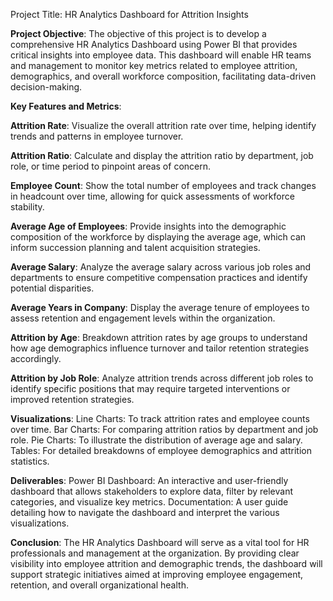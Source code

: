 Project Title: HR Analytics Dashboard for Attrition Insights

**Project Objective**:
The objective of this project is to develop a comprehensive HR Analytics Dashboard using Power BI that provides critical insights into employee data. This dashboard will enable HR teams and management to monitor key metrics related to employee attrition, demographics, and overall workforce composition, facilitating data-driven decision-making.

**Key Features and Metrics**:

**Attrition Rate**:
Visualize the overall attrition rate over time, helping identify trends and patterns in employee turnover.

**Attrition Ratio**:
Calculate and display the attrition ratio by department, job role, or time period to pinpoint areas of concern.

**Employee Count**:
Show the total number of employees and track changes in headcount over time, allowing for quick assessments of workforce stability.

**Average Age of Employees**:
Provide insights into the demographic composition of the workforce by displaying the average age, which can inform succession planning and talent acquisition strategies.

**Average Salary**:
Analyze the average salary across various job roles and departments to ensure competitive compensation practices and identify potential disparities.

**Average Years in Company**:
Display the average tenure of employees to assess retention and engagement levels within the organization.

**Attrition by Age**:
Breakdown attrition rates by age groups to understand how age demographics influence turnover and tailor retention strategies accordingly.

**Attrition by Job Role**:
Analyze attrition trends across different job roles to identify specific positions that may require targeted interventions or improved retention strategies.

**Visualizations**:
Line Charts: To track attrition rates and employee counts over time.
Bar Charts: For comparing attrition ratios by department and job role.
Pie Charts: To illustrate the distribution of average age and salary.
Tables: For detailed breakdowns of employee demographics and attrition statistics.

**Deliverables**:
Power BI Dashboard: An interactive and user-friendly dashboard that allows stakeholders to explore data, filter by relevant categories, and visualize key metrics.
Documentation: A user guide detailing how to navigate the dashboard and interpret the various visualizations.

**Conclusion**:
The HR Analytics Dashboard will serve as a vital tool for HR professionals and management at the organization. By providing clear visibility into employee attrition and demographic trends, the dashboard will support strategic initiatives aimed at improving employee engagement, retention, and overall organizational health.
